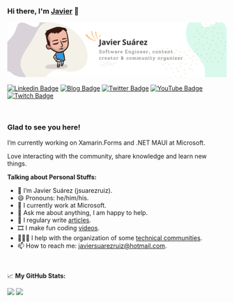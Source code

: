 ### Hi there, I'm <a href="https://javiersuarezruiz.wordpress.com" target="_blank">Javier</a> 👋

![Banner](images/banner.png)

[![Linkedin Badge](https://img.shields.io/badge/-LinkedIn-0e76a8?style=flat-square&logo=Linkedin&logoColor=white)](https://linkedin.com/in/jsuarezruiz)
[![Blog Badge](https://img.shields.io/badge/Website-3b5998?style=flat-square&logo=google-chrome&logoColor=white)](https://javiersuarezruiz.wordpress.com)
[![Twitter Badge](https://img.shields.io/badge/-Twitter-00acee?style=flat-square&logo=Twitter&logoColor=white)](https://twitter.com/jsuarezruiz)
[![YouTube Badge](https://img.shields.io/badge/-YouTube-E60101?style=flat-square&logo=YouTube&logoColor=white)](https://www.youtube.com/javiersuarezruiz)
[![Twitch Badge](https://img.shields.io/badge/-Twitch-5C3C96?style=flat-square&logo=Twitch&logoColor=white)](https://www.twitch.tv/jsuarezruiz)

</br>

### Glad to see you here!

I’m currently working on Xamarin.Forms and .NET MAUI at Microsoft. 

Love interacting with the community, share knowledge and learn new things.

**Talking about Personal Stuffs:**

- 👨 I’m Javier Suárez (jsuarezruiz).
- 😄 Pronouns: he/him/his.
- 🏢 I currently work at Microsoft.
- 💬 Ask me about anything, I am happy to help.
- 📝 I regulary write [articles](https://javiersuarezruiz.wordpress.com).
- 🎞️ I make fun coding [videos](https://www.youtube.com/javiersuarezruiz).
- 🧑‍🤝‍🧑 I help with the organization of some [technical communities](https://www.meetup.com/SevillaDotNet).
- 📫 How to reach me: javiersuarezruiz@hotmail.com.

</br>

📈 **My GitHub Stats:**

<p>
  <img height="180em" src="https://github-readme-stats.vercel.app/api?username=jsuarezruiz&show_icons=true&hide_border=true&&count_private=true&include_all_commits=true" />
  <img height="180em" src="https://github-readme-stats.vercel.app/api/top-langs/?username=jsuarezruiz&show_icons=true&hide_border=true&layout=compact&langs_count=8&hide=javascript"/>
</p>